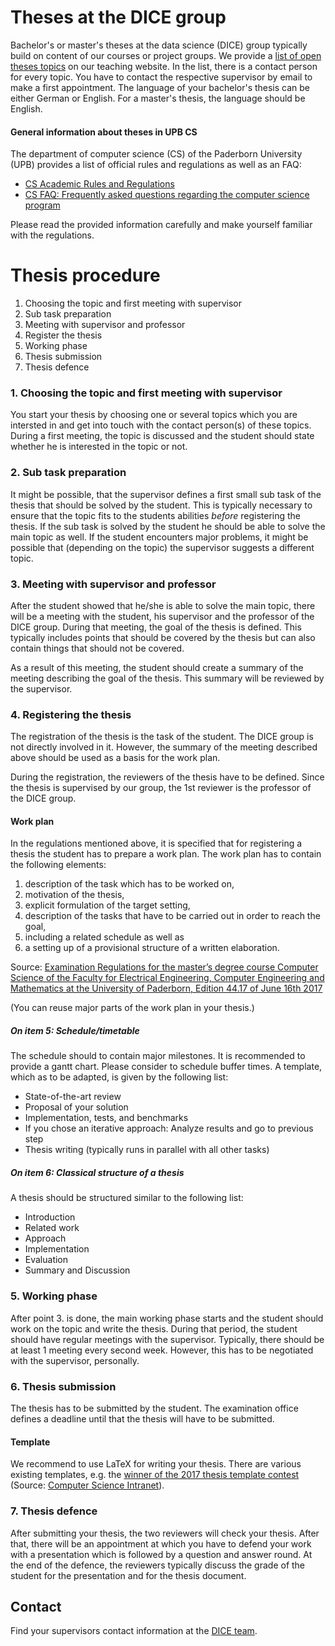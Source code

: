 # Theses at the DICE group

Bachelor's or master's theses at the data science (DICE) group typically build on content of our courses or project groups.
We provide a [list of open theses topics](http://dice.cs.uni-paderborn.de/teaching/thesis/) on our teaching website.
In the list, there is a contact person for every topic.
You have to contact the respective supervisor by email to make a first appointment.
The language of your bachelor's thesis can be either German or English. For a master's thesis, the language should be English.

#### General information about theses in UPB CS

The department of computer science (CS) of the Paderborn University (UPB) provides a list of official rules and regulations as well as an FAQ:

- [CS Academic Rules and Regulations](https://cs.uni-paderborn.de/en/studies/formalities/academic-rules-and-regulations/)
- [CS FAQ: Frequently asked questions regarding the computer science program](https://cs.uni-paderborn.de/en/studies/advice-and-support/faq/)

Please read the provided information carefully and make yourself familiar with the regulations.

# Thesis procedure

1. Choosing the topic and first meeting with supervisor
2. Sub task preparation
3. Meeting with supervisor and professor
4. Register the thesis
5. Working phase
6. Thesis submission
7. Thesis defence

### 1. Choosing the topic and first meeting with supervisor

You start your thesis by choosing one or several topics which you are intersted in and get into touch with the contact person(s) of these topics. During a first meeting, the topic is discussed and the student should state whether he is interested in the topic or not.

### 2. Sub task preparation

It might be possible, that the supervisor defines a first small sub task of the thesis that should be solved by the student. This is typically necessary to ensure that the topic fits to the students abilities _before_ registering the thesis. If the sub task is solved by the student he should be able to solve the main topic as well. If the student encounters major problems, it might be possible that (depending on the topic) the supervisor suggests a different topic.

### 3. Meeting with supervisor and professor

After the student showed that he/she is able to solve the main topic, there will be a meeting with the student, his supervisor and the professor of the DICE group. During that meeting, the goal of the thesis is defined. This typically includes points that should be covered by the thesis but can also contain things that should not be covered. 

As a result of this meeting, the student should create a summary of the meeting describing the goal of the thesis. This summary will be reviewed by the supervisor.

### 4. Registering the thesis

The registration of the thesis is the task of the student. The DICE group is not directly involved in it. However, the summary of the meeting described above should be used as a basis for the work plan.

During the registration, the reviewers of the thesis have to be defined. Since the thesis is supervised by our group, the 1st reviewer is the professor of the DICE group.

#### Work plan

In the regulations mentioned above, it is specified that for registering a thesis the student has to prepare a work plan.
The work plan has to contain the following elements:

1. description of the task which has to be worked on,
2. motivation of the thesis,
3. explicit formulation of the target setting,
4. description of the tasks that have to be carried out in order to reach the goal,
5. including a related schedule as well as
6. a setting up of a provisional structure of a written elaboration.

Source: [Examination Regulations for the master’s degree course Computer Science of the Faculty for Electrical
Engineering, Computer Engineering and Mathematics at the University of Paderborn, Edition 44.17 of June 16th 2017](https://cs.uni-paderborn.de/fileadmin/informatik/Studium/Formalitaeten/Ordnungen/PO_Informatik_Englisch.pdf#page=14)

(You can reuse major parts of the work plan in your thesis.)

##### On item 5: Schedule/timetable

The schedule should to contain major milestones.
It is recommended to provide a gantt chart.
Please consider to schedule buffer times.
A template, which as to be adapted, is given by the following list:

- State-of-the-art review
- Proposal of your solution
- Implementation, tests, and benchmarks
- If you chose an iterative approach: Analyze results and go to previous step
- Thesis writing (typically runs in parallel with all other tasks)

##### On item 6: Classical structure of a thesis

A thesis should be structured similar to the following list:

- Introduction
- Related work
- Approach
- Implementation
- Evaluation
- Summary and Discussion

### 5. Working phase

After point 3. is done, the main working phase starts and the student should work on the topic and write the thesis. During that period, the student should have regular meetings with the supervisor. Typically, there should be at least 1 meeting every second week. However, this has to be negotiated with the supervisor, personally.

### 6. Thesis submission

The thesis has to be submitted by the student. The examination office defines a deadline until that the thesis will have to be submitted. 

#### Template

We recommend to use LaTeX for writing your thesis.
There are various existing templates, e.g. the 
[winner of the 2017 thesis template contest](https://uni-paderborn.sciebo.de/s/aUztdnwY9xgE2WM)
(Source: [Computer Science Intranet](https://wiki.cs.uni-paderborn.de/CSIPB/WebHome)).

### 7. Thesis defence

After submitting your thesis, the two reviewers will check your thesis. After that, there will be an appointment at which you have to defend your work with a presentation which is followed by a question and answer round. At the end of the defence, the reviewers typically discuss the grade of the student for the presentation and for the thesis document.

## Contact

Find your supervisors contact information at the [DICE team](http://dice.cs.uni-paderborn.de/team/).
